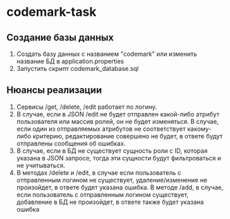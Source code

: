 # codemark-task
## Создание базы данных
1. Создать базу данных с названием "codemark" или изменить название БД в application.properties
2. Запустить скрипт codemark_database.sql
## Нюансы реализации
1. Сервисы /get, /delete, /edit работает по логину.
2. В случае, если в JSON /edit не будет отправлен какой-либо атрибут пользователя или массив ролей, он не будет изменяться. В случае, если один из отправляемых атрибутов не соответствует какому-либо критерию, редактирование совершено не будет, в ответе будут отправлены сообщения об ошибках. 
3. В случае, если в БД не существует сущность роли с ID, которая указана в JSON запросе, тогда эти сущности будут фильтроваться и не учитываться.
4. В методах /delete и /edit, в случае если пользователь с отправленным логином не существует, удаление/изменение не произойдет, в ответе будет указана ошибка. В методе /add, в случае, если пользователь с отправленным логином существует, добавление в БД не произойдет, в ответе также будет указана ошибка
